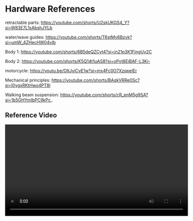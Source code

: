 # Hardware References


retractable parts: https://youtube.com/shorts/U2skUKGS4_Y?si=W83E7L1sAbshJYLb

water/wave guides: https://youtube.com/shorts/T6stMv6Bzyk?si=umW_4ZHecHW04vIb

Body 1: https://youtube.com/shorts/6B5deQZCyt4?si=in21p3K1FingUv2C

Body 2: https://youtube.com/shorts/K5Q14t1uAS8?si=oPvt8EiBAF-L3Ki-

motorcycle: https://youtu.be/OItJyiCvE1w?si=mx4Fc0O7XzqpelEr

Mechanical principles: https://youtube.com/shorts/BAqkVRRe0Sc?si=I0ygxRKtHwo4PT8l

Walking beam suspension: https://youtube.com/shorts/cR_enM5g9SA?si=1b5GHYmIbPC9kPc_

## Reference Video

<video width="600" controls>
  <source src="./video.mp4" type="video/mp4">
  Your browser does not support the video tag.
</video>




